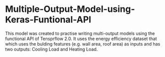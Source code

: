 # Multiple-Output-Model-using-Keras-Funtional-API
This model was created to practise writing multi-output models using the functional API of Tensprflow 2.0. It uses the energy efficiency dataset that which uses the bulding features (e.g. wall area, roof area) as inputs and has two outputs: Cooling Load and Heating Load.
